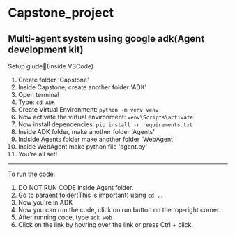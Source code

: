 # Capstone_project
Multi-agent system using google adk(Agent development kit)
---------------------------------------------------------------------------------
Setup giude🤗(Inside VSCode)
1. Create folder 'Capstone'
2. Inside Capstone, create another folder 'ADK'
3. Open terminal
4. Type: `cd ADK`
5. Create Virtual Environment: `python -m venv venv`
6. Now activate the virtual environment: `venv\Scripts\activate`
7. Now install dependencies: `pip install -r requirements.txt`
8. Inside ADK folder, make another folder 'Agents'
9. Indside Agents folder make another folder 'WebAgent'
10. Inside WebAgent make python file 'agent.py'
10. You're all set!
---------------------------------------------------------------------------------
To run the code:
1. DO NOT RUN CODE inside Agent folder.
2. Go to paraent folder(This is important) using `cd ..`
3. Now you're in ADK
4. Now you can run the code, click on run button on the top-right corner.
5. After running code, type `adk web`
6. Click on the link by hovring over the link or press Ctrl + click.


